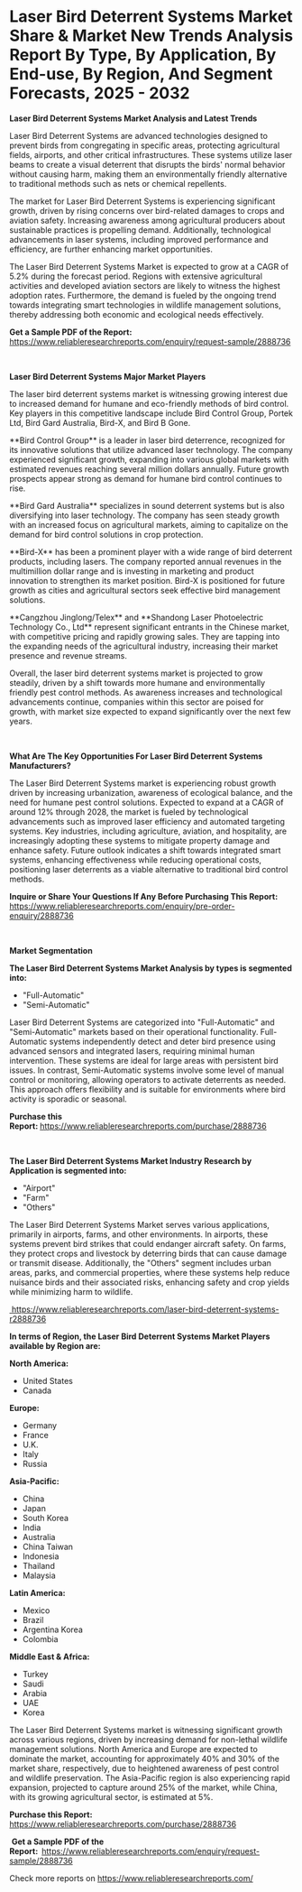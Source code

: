 <p><h1>Laser Bird Deterrent Systems Market Share & Market New Trends Analysis Report By Type, By Application, By End-use, By Region, And Segment Forecasts, 2025 - 2032</h1></p><p><strong>Laser Bird Deterrent Systems Market Analysis and Latest Trends</strong></p>
<p><p>Laser Bird Deterrent Systems are advanced technologies designed to prevent birds from congregating in specific areas, protecting agricultural fields, airports, and other critical infrastructures. These systems utilize laser beams to create a visual deterrent that disrupts the birds' normal behavior without causing harm, making them an environmentally friendly alternative to traditional methods such as nets or chemical repellents. </p><p>The market for Laser Bird Deterrent Systems is experiencing significant growth, driven by rising concerns over bird-related damages to crops and aviation safety. Increasing awareness among agricultural producers about sustainable practices is propelling demand. Additionally, technological advancements in laser systems, including improved performance and efficiency, are further enhancing market opportunities. </p><p>The Laser Bird Deterrent Systems Market is expected to grow at a CAGR of 5.2% during the forecast period. Regions with extensive agricultural activities and developed aviation sectors are likely to witness the highest adoption rates. Furthermore, the demand is fueled by the ongoing trend towards integrating smart technologies in wildlife management solutions, thereby addressing both economic and ecological needs effectively.</p></p>
<p><strong>Get a Sample PDF of the Report:&nbsp;</strong> <a href="https://www.reliableresearchreports.com/enquiry/request-sample/2888736?utm_campaign=2216&utm_medium=2&utm_source=Github&utm_content=ia&utm_term=14032025&utm_id=laser-bird-deterrent-systems">https://www.reliableresearchreports.com/enquiry/request-sample/2888736</a></p>
<p>&nbsp;</p>
<p><strong>Laser Bird Deterrent Systems Major Market Players</strong></p>
<p><p>The laser bird deterrent systems market is witnessing growing interest due to increased demand for humane and eco-friendly methods of bird control. Key players in this competitive landscape include Bird Control Group, Portek Ltd, Bird Gard Australia, Bird-X, and Bird B Gone.</p><p>**Bird Control Group** is a leader in laser bird deterrence, recognized for its innovative solutions that utilize advanced laser technology. The company experienced significant growth, expanding into various global markets with estimated revenues reaching several million dollars annually. Future growth prospects appear strong as demand for humane bird control continues to rise.</p><p>**Bird Gard Australia** specializes in sound deterrent systems but is also diversifying into laser technology. The company has seen steady growth with an increased focus on agricultural markets, aiming to capitalize on the demand for bird control solutions in crop protection.</p><p>**Bird-X** has been a prominent player with a wide range of bird deterrent products, including lasers. The company reported annual revenues in the multimillion dollar range and is investing in marketing and product innovation to strengthen its market position. Bird-X is positioned for future growth as cities and agricultural sectors seek effective bird management solutions.</p><p>**Cangzhou Jinglong/Telex** and **Shandong Laser Photoelectric Technology Co., Ltd** represent significant entrants in the Chinese market, with competitive pricing and rapidly growing sales. They are tapping into the expanding needs of the agricultural industry, increasing their market presence and revenue streams.</p><p>Overall, the laser bird deterrent systems market is projected to grow steadily, driven by a shift towards more humane and environmentally friendly pest control methods. As awareness increases and technological advancements continue, companies within this sector are poised for growth, with market size expected to expand significantly over the next few years.</p></p>
<p>&nbsp;</p>
<p><strong>What Are The Key Opportunities For Laser Bird Deterrent Systems Manufacturers?</strong></p>
<p><p>The Laser Bird Deterrent Systems market is experiencing robust growth driven by increasing urbanization, awareness of ecological balance, and the need for humane pest control solutions. Expected to expand at a CAGR of around 12% through 2028, the market is fueled by technological advancements such as improved laser efficiency and automated targeting systems. Key industries, including agriculture, aviation, and hospitality, are increasingly adopting these systems to mitigate property damage and enhance safety. Future outlook indicates a shift towards integrated smart systems, enhancing effectiveness while reducing operational costs, positioning laser deterrents as a viable alternative to traditional bird control methods.</p></p>
<p><strong>Inquire or Share Your Questions If Any Before Purchasing This Report:</strong> <a href="https://www.reliableresearchreports.com/enquiry/pre-order-enquiry/2888736?utm_campaign=2216&utm_medium=2&utm_source=Github&utm_content=ia&utm_term=14032025&utm_id=laser-bird-deterrent-systems">https://www.reliableresearchreports.com/enquiry/pre-order-enquiry/2888736</a></p>
<p>&nbsp;</p>
<p><strong>Market Segmentation</strong></p>
<p><strong>The Laser Bird Deterrent Systems Market Analysis by types is segmented into:</strong></p>
<p><ul><li>"Full-Automatic"</li><li>"Semi-Automatic"</li></ul></p>
<p><p>Laser Bird Deterrent Systems are categorized into "Full-Automatic" and "Semi-Automatic" markets based on their operational functionality. Full-Automatic systems independently detect and deter bird presence using advanced sensors and integrated lasers, requiring minimal human intervention. These systems are ideal for large areas with persistent bird issues. In contrast, Semi-Automatic systems involve some level of manual control or monitoring, allowing operators to activate deterrents as needed. This approach offers flexibility and is suitable for environments where bird activity is sporadic or seasonal.</p></p>
<p><strong>Purchase this Report:&nbsp;</strong><a href="https://www.reliableresearchreports.com/purchase/2888736?utm_campaign=2216&utm_medium=2&utm_source=Github&utm_content=ia&utm_term=14032025&utm_id=laser-bird-deterrent-systems">https://www.reliableresearchreports.com/purchase/2888736</a></p>
<p>&nbsp;</p>
<p><strong>The Laser Bird Deterrent Systems Market Industry Research by Application is segmented into:</strong></p>
<p><ul><li>"Airport"</li><li>"Farm"</li><li>"Others"</li></ul></p>
<p><p>The Laser Bird Deterrent Systems Market serves various applications, primarily in airports, farms, and other environments. In airports, these systems prevent bird strikes that could endanger aircraft safety. On farms, they protect crops and livestock by deterring birds that can cause damage or transmit disease. Additionally, the "Others" segment includes urban areas, parks, and commercial properties, where these systems help reduce nuisance birds and their associated risks, enhancing safety and crop yields while minimizing harm to wildlife.</p></p>
<p><a href="https://www.reliableresearchreports.com/laser-bird-deterrent-systems-r2888736?utm_campaign=2216&utm_medium=2&utm_source=Github&utm_content=ia&utm_term=14032025&utm_id=laser-bird-deterrent-systems">&nbsp;https://www.reliableresearchreports.com/laser-bird-deterrent-systems-r2888736</a></p>
<p><strong>In terms of Region, the Laser Bird Deterrent Systems Market Players available by Region are:</strong></p>
<p>
    <p> <strong> North America: </strong>
        <ul>
            <li>United States</li>
            <li>Canada</li>
        </ul>
        </p> 
    <p> <strong> Europe: </strong>
        <ul>
            <li>Germany</li>
            <li>France</li>
            <li>U.K.</li>
            <li>Italy</li>
            <li>Russia</li>
        </ul>
        </p> 
    <p> <strong> Asia-Pacific: </strong>
        <ul>
            <li>China</li>
            <li>Japan</li>
            <li>South Korea</li>
            <li>India</li>
            <li>Australia</li>
            <li>China Taiwan</li>
            <li>Indonesia</li>
            <li>Thailand</li>
            <li>Malaysia</li>
        </ul>
        </p> 
    <p> <strong> Latin America: </strong>
        <ul>
            <li>Mexico</li>
            <li>Brazil</li>
            <li>Argentina Korea</li>
            <li>Colombia</li>
        </ul>
        </p> 
    <p> <strong> Middle East & Africa: </strong>
        <ul>
            <li>Turkey</li>
            <li>Saudi</li>
            <li>Arabia</li>
            <li>UAE</li>
            <li>Korea</li>
        </ul>
    </p>
    </p>
<p><p>The Laser Bird Deterrent Systems market is witnessing significant growth across various regions, driven by increasing demand for non-lethal wildlife management solutions. North America and Europe are expected to dominate the market, accounting for approximately 40% and 30% of the market share, respectively, due to heightened awareness of pest control and wildlife preservation. The Asia-Pacific region is also experiencing rapid expansion, projected to capture around 25% of the market, while China, with its growing agricultural sector, is estimated at 5%.</p></p>
<p><strong>Purchase this Report: </strong><a href="https://www.reliableresearchreports.com/purchase/2888736?utm_campaign=2216&utm_medium=2&utm_source=Github&utm_content=ia&utm_term=14032025&utm_id=laser-bird-deterrent-systems">https://www.reliableresearchreports.com/purchase/2888736</a></p>
<p>&nbsp;<strong>Get a Sample PDF of the Report:&nbsp;&nbsp;</strong><a href="https://www.reliableresearchreports.com/enquiry/request-sample/2888736?utm_campaign=2216&utm_medium=2&utm_source=Github&utm_content=ia&utm_term=14032025&utm_id=laser-bird-deterrent-systems">https://www.reliableresearchreports.com/enquiry/request-sample/2888736</a></p>
<p><strong></strong></p>
<p>Check more reports on <a href="https://www.reliableresearchreports.com/?utm_campaign=2216&utm_medium=2&utm_source=Github&utm_content=ia&utm_term=14032025&utm_id=laser-bird-deterrent-systems">https://www.reliableresearchreports.com/</a></p>